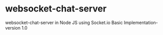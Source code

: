 # websocket-chat-server
websocket-chat-server in Node JS using Socket.io 
Basic Implementation- version 1.0
